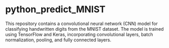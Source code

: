 # python_predict_MNIST

This repository contains a convolutional neural network (CNN) model for classifying handwritten digits from the MNIST dataset. The model is trained using TensorFlow and Keras, incorporating convolutional layers, batch normalization, pooling, and fully connected layers.
